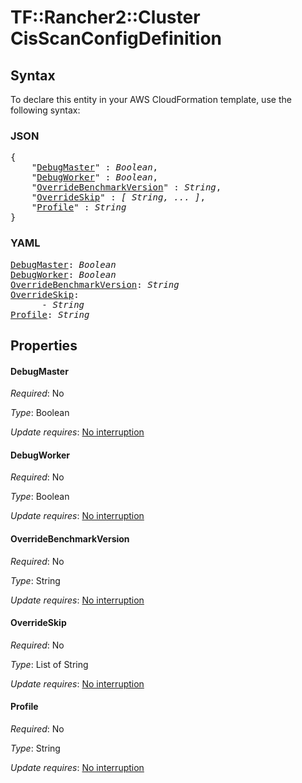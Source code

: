# TF::Rancher2::Cluster CisScanConfigDefinition

## Syntax

To declare this entity in your AWS CloudFormation template, use the following syntax:

### JSON

<pre>
{
    "<a href="#debugmaster" title="DebugMaster">DebugMaster</a>" : <i>Boolean</i>,
    "<a href="#debugworker" title="DebugWorker">DebugWorker</a>" : <i>Boolean</i>,
    "<a href="#overridebenchmarkversion" title="OverrideBenchmarkVersion">OverrideBenchmarkVersion</a>" : <i>String</i>,
    "<a href="#overrideskip" title="OverrideSkip">OverrideSkip</a>" : <i>[ String, ... ]</i>,
    "<a href="#profile" title="Profile">Profile</a>" : <i>String</i>
}
</pre>

### YAML

<pre>
<a href="#debugmaster" title="DebugMaster">DebugMaster</a>: <i>Boolean</i>
<a href="#debugworker" title="DebugWorker">DebugWorker</a>: <i>Boolean</i>
<a href="#overridebenchmarkversion" title="OverrideBenchmarkVersion">OverrideBenchmarkVersion</a>: <i>String</i>
<a href="#overrideskip" title="OverrideSkip">OverrideSkip</a>: <i>
      - String</i>
<a href="#profile" title="Profile">Profile</a>: <i>String</i>
</pre>

## Properties

#### DebugMaster

_Required_: No

_Type_: Boolean

_Update requires_: [No interruption](https://docs.aws.amazon.com/AWSCloudFormation/latest/UserGuide/using-cfn-updating-stacks-update-behaviors.html#update-no-interrupt)

#### DebugWorker

_Required_: No

_Type_: Boolean

_Update requires_: [No interruption](https://docs.aws.amazon.com/AWSCloudFormation/latest/UserGuide/using-cfn-updating-stacks-update-behaviors.html#update-no-interrupt)

#### OverrideBenchmarkVersion

_Required_: No

_Type_: String

_Update requires_: [No interruption](https://docs.aws.amazon.com/AWSCloudFormation/latest/UserGuide/using-cfn-updating-stacks-update-behaviors.html#update-no-interrupt)

#### OverrideSkip

_Required_: No

_Type_: List of String

_Update requires_: [No interruption](https://docs.aws.amazon.com/AWSCloudFormation/latest/UserGuide/using-cfn-updating-stacks-update-behaviors.html#update-no-interrupt)

#### Profile

_Required_: No

_Type_: String

_Update requires_: [No interruption](https://docs.aws.amazon.com/AWSCloudFormation/latest/UserGuide/using-cfn-updating-stacks-update-behaviors.html#update-no-interrupt)


